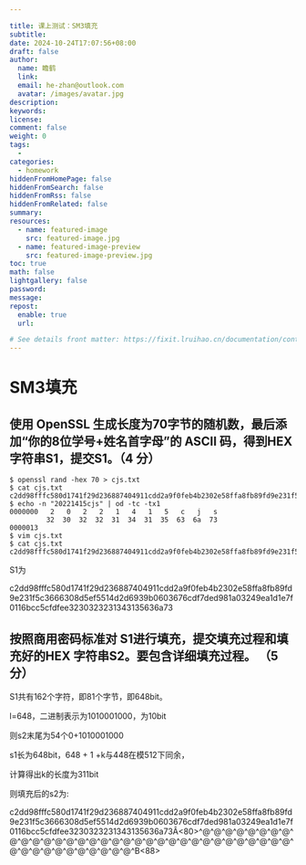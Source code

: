 ```yaml
---

title: 课上测试：SM3填充
subtitle:
date: 2024-10-24T17:07:56+08:00
draft: false
author:
  name: 瞻鹤
  link:
  email: he-zhan@outlook.com
  avatar: /images/avatar.jpg
description:
keywords:
license:
comment: false
weight: 0
tags:
  - 
categories:
  - homework
hiddenFromHomePage: false
hiddenFromSearch: false
hiddenFromRss: false
hiddenFromRelated: false
summary:
resources:
  - name: featured-image
    src: featured-image.jpg
  - name: featured-image-preview
    src: featured-image-preview.jpg
toc: true
math: false
lightgallery: false
password:
message:
repost:
  enable: true
  url:

# See details front matter: https://fixit.lruihao.cn/documentation/content-management/introduction/#front-matter
---
```


<!--more-->	

# SM3填充

## 使用 OpenSSL 生成长度为70字节的随机数，最后添加“你的8位学号+姓名首字母”的 ASCII 码，得到HEX字符串S1，提交S1。（4 分）

~~~ shell
$ openssl rand -hex 70 > cjs.txt
$ cat cjs.txt
c2dd98fffc580d1741f29d236887404911cdd2a9f0feb4b2302e58ffa8fb89fd9e231f5c3666308d5ef5514d2d6939b0603676cdf7ded981a03249ea1d1e7f0116bcc5cfdfee
$ echo -n "20221415cjs" | od -tc -tx1
0000000   2   0   2   2   1   4   1   5   c   j   s
         32  30  32  32  31  34  31  35  63  6a  73
0000013
$ vim cjs.txt
$ cat cjs.txt
c2dd98fffc580d1741f29d236887404911cdd2a9f0feb4b2302e58ffa8fb89fd9e231f5c3666308d5ef5514d2d6939b0603676cdf7ded981a03249ea1d1e7f0116bcc5cfdfee3230323231343135636a73
~~~

S1为

c2dd98fffc580d1741f29d236887404911cdd2a9f0feb4b2302e58ffa8fb89fd9e231f5c3666308d5ef5514d2d6939b0603676cdf7ded981a03249ea1d1e7f0116bcc5cfdfee3230323231343135636a73

## 按照商用密码标准对 S1进行填充，提交填充过程和填充好的HEX 字符串S2。要包含详细填充过程。 （5 分）

S1共有162个字符，即81个字节，即648bit。

l=648，二进制表示为1010001000，为10bit

则s2末尾为54个0+1010001000

s1长为648bit，648 + 1 +k与448在模512下同余，

计算得出k的长度为311bit

则填充后的s2为:

c2dd98fffc580d1741f29d236887404911cdd2a9f0feb4b2302e58ffa8fb89fd9e231f5c3666308d5ef5514d2d6939b0603676cdf7ded981a03249ea1d1e7f0116bcc5cfdfee3230323231343135636a73Â<80>^@^@^@^@^@^@^@^@^@^@^@^@^@^@^@^@^@^@^@^@^@^@^@^@^@^@^@^@^@^@^@^@^@^@^@^@^@^@^@^@^@^@^@^@^B<88>

